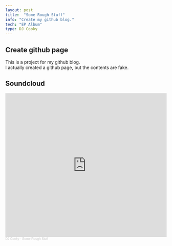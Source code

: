 ```yaml
---
layout: post
title:  "Some Rough Stuff"
info: "Create my github blog."
tech: "EP Album"
type: DJ Cooky
---
```


## Create github page 
This is a project for my github blog.  
I actually created a github page, but the contents are fake.  


## Soundcloud

<iframe width="100%" height="450" scrolling="no" frameborder="no" allow="autoplay" src="https://w.soundcloud.com/player/?url=https%3A//api.soundcloud.com/playlists/689766423&color=%23ff5500&auto_play=false&hide_related=false&show_comments=true&show_user=true&show_reposts=false&show_teaser=true"></iframe>
<div style="font-size: 10px; color: #cccccc;line-break: anywhere;word-break: normal;overflow: hidden;white-space: nowrap;text-overflow: ellipsis; font-family: Interstate,Lucida Grande,Lucida Sans Unicode,Lucida Sans,Garuda,Verdana,Tahoma,sans-serif;font-weight: 100;">
  <a href="https://soundcloud.com/cookygotsoul" title="DJ Cooky" target="_blank" style="color: #cccccc; text-decoration: none;">DJ Cooky</a> · 
  <a href="https://soundcloud.com/cookygotsoul/sets/some-rough-stuff" title="Some Rough Stuff" target="_blank" style="color: #cccccc; text-decoration: none;">Some Rough Stuff</a>
</div>



<!-- ## Duration
Well, about three days   -->
